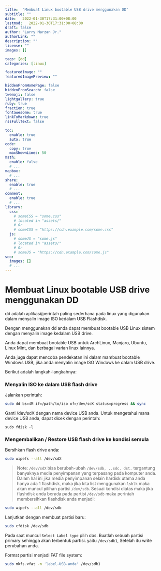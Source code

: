 ```yaml
---
title:  "Membuat Linux bootable USB drive menggunakan DD"
subtitle: ""
date:   2022-01-30T17:31:00+08:00
lastmod:   2022-01-30T17:31:00+08:00
draft: false 
author: "Larry Marzan Jr."
authorLink: ""
description: ""
license: ""
images: []

tags: [dd]
categories: [linux]

featuredImage: ""
featuredImagePreview: ""

hiddenFromHomePage: false
hiddenFromSearch: false
twemoji: false
lightgallery: true
ruby: true
fraction: true
fontawesome: true
linkToMarkdown: true
rssFullText: false

toc:
  enable: true
  auto: true
code:
  copy: true
  maxShownLines: 50
math:
  enable: false
  # ...
mapbox:
  # ...
share:
  enable: true
  # ...
comment:
  enable: true
  # ...
library:
  css:
    # someCSS = "some.css"
    # located in "assets/"
    # Or
    # someCSS = "https://cdn.example.com/some.css"
  js:
    # someJS = "some.js"
    # located in "assets/"
    # Or
    # someJS = "https://cdn.example.com/some.js"
seo:
  images: []
  # ...
---
```


# Membuat Linux bootable USB drive menggunakan DD

dd adalah aplikasi/perintah paling sederhana pada linux yang digunakan dalam menyalin image ISO kedalam USB Flashdisk.

Dengan menggunakan dd anda dapat membuat bootable USB Linux sistem dengan menyalin image kedalam USB drive.

Anda dapat membuat bootable USB untuk ArchLinux, Manjaro, Ubuntu, Linux Mint, dan berbagai varian linux lainnya.

Anda juga dapat mencoba pendekatan ini dalam mambuat bootable Windows USB, jika anda menyalin image ISO Windows ke dalam USB drive.

Berikut adalah langkah-langkahnya:

### Menyalin ISO ke dalam USB flash drive
Jalankan perintah:
```bash
sudo dd bs=4M if=/path/to/iso of=/dev/sdX status=progress && sync
```

Ganti /dev/sdX dengan nama device USB anda.
Untuk mengetahui mana device USB anda, dapat dicek dengan perintah:
```
sudo fdisk -l
```

### Mengembalikan / Restore USB flash drive ke kondisi semula

Bersihkan flash drive anda:
```bash
sudo wipefs --all /dev/sdX
```
> Note: `/dev/sdX` bisa berubah-ubah `/dev/sdb, ..sdc, dst.` tergantung banyaknya media
> penyimpanan yang terpasang pada komputer anda. Dalam hal ini jika media penyimpanan selain
> hardisk utama anda hanya ada 1 flashdisk, maka jika kita list menggunakan `lsblk` maka
> akan muncul pilihan partisi `/dev/sdb`.
Sesuai kondisi diatas maka jika flashdisk anda berada pada partisi `/dev/sdb` maka perintah
membersihkan flashdisk anda menjadi:
```bash
sudo wipefs --all /dev/sdb
```

Lanjutkan dengan membuat partisi baru:
```bash
sudo cfdisk /dev/sdb
```
Pada saat muncul `Select Label type` pilih dos. Buatlah sebuah partisi primary sehingga akan
terbentuk partisi. yaitu `/dev/sdb1`, Setelah itu write perubahan anda.

Format partisi menjadi FAT file system:
```bash
sudo mkfs.vfat -n 'label-USB-anda' /dev/sdb1
```
